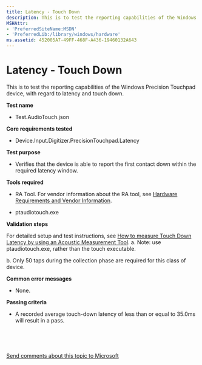 ```yaml
---
title: Latency - Touch Down
description: This is to test the reporting capabilities of the Windows Precision Touchpad device, with regard to latency and touch down.
MSHAttr:
- 'PreferredSiteName:MSDN'
- 'PreferredLib:/library/windows/hardware'
ms.assetid: 452005A7-49FF-468F-A436-19460132A643
---
```


# Latency - Touch Down


This is to test the reporting capabilities of the Windows Precision Touchpad device, with regard to latency and touch down.

**Test name**

-   Test.AudioTouch.json

**Core requirements tested**

-   Device.Input.Digitizer.PrecisionTouchpad.Latency

**Test purpose**

-   Verifies that the device is able to report the first contact down within the required latency window.

**Tools required**

-   RA Tool. For vendor information about the RA tool, see [Hardware Requirements and Vendor Information](touchscreen-hardware-requirements-and-vendor-information.md).

-   ptaudiotouch.exe

**Validation steps**

For detailed setup and test instructions, see [How to measure Touch Down Latency by using an Acoustic Measurement Tool](https://msdn.microsoft.com/library/windows/hardware/dn195876).
a. Note: use ptaudiotouch.exe, rather than the touch executable.

b. Only 50 taps during the collection phase are required for this class of device.

**Common error messages**

-   None.

**Passing criteria**

-   A recorded average touch-down latency of less than or equal to 35.0ms will result in a pass.

 

 

[Send comments about this topic to Microsoft](mailto:wsddocfb@microsoft.com?subject=Documentation%20feedback%20%5Bp_WEG_Hardware\p_weg_hardware%5D:%20Latency%20-%20Touch%20Down%20%20RELEASE:%20%285/9/2016%29&body=%0A%0APRIVACY%20STATEMENT%0A%0AWe%20use%20your%20feedback%20to%20improve%20the%20documentation.%20We%20don't%20use%20your%20email%20address%20for%20any%20other%20purpose,%20and%20we'll%20remove%20your%20email%20address%20from%20our%20system%20after%20the%20issue%20that%20you're%20reporting%20is%20fixed.%20While%20we're%20working%20to%20fix%20this%20issue,%20we%20might%20send%20you%20an%20email%20message%20to%20ask%20for%20more%20info.%20Later,%20we%20might%20also%20send%20you%20an%20email%20message%20to%20let%20you%20know%20that%20we've%20addressed%20your%20feedback.%0A%0AFor%20more%20info%20about%20Microsoft's%20privacy%20policy,%20see%20http://privacy.microsoft.com/default.aspx. "Send comments about this topic to Microsoft")




